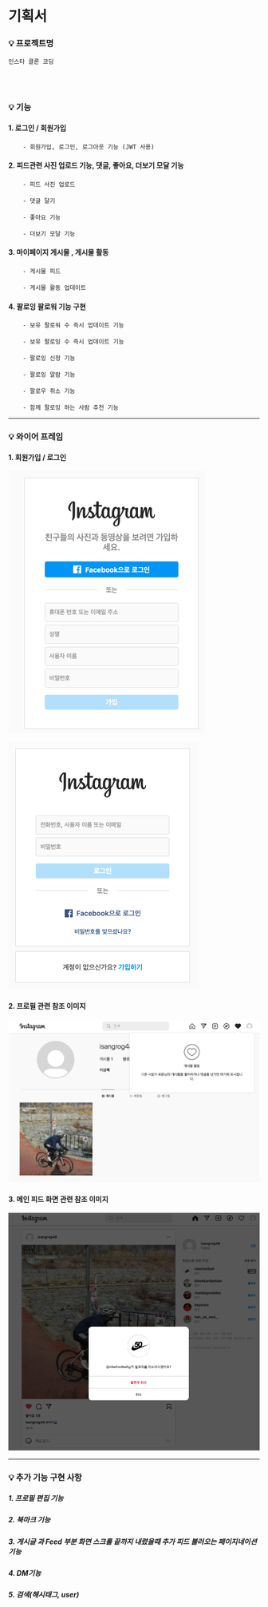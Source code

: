 # 기획서


### 💡 프로젝트명


    인스타 클론 코딩 



<br><br>
### 💡 기능



####    1. 로그인 / 회원가입
        - 회원가입, 로그인, 로그아웃 기능 (JWT 사용)

####    2. 피드관련 사진 업로드 기능, 댓글, 좋아요, 더보기 모달 기능
        - 피드 사진 업로드
        
        - 댓글 달기
        
        - 좋아요 기능
        
        - 더보기 모달 기능

####    3. 마이페이지 게시물 , 게시물 활동
        - 게시물 피드
        
        - 게시물 활동 업데이트

####    4. 팔로잉 팔로워 기능 구현
        - 보유 팔로워 수 즉시 업데이트 기능
        
        - 보유 팔로잉 수 즉시 업데이트 기능
        
        - 팔로잉 신청 기능
        
        - 팔로잉 알람 기능
        
        - 팔로우 취소 기능
        
        - 함께 팔로잉 하는 사람 추천 기능

---


### 💡 와이어 프레임


#### 1. 회원가입 / 로그인


![sign_up.png](readme/sign_up.png)


![sign_in.png](readme/sign_in.png)



#### 2. 프로필 관련 참조 이미지



![profile.png](readme/profile.png)


#### 3. 메인 피드 화면 관련 참조 이미지



![main.png](readme/main.png)



---


### 💡 추가 기능 구현 사항



  #####      1. 프로필 편집 기능 

  ##### 2. 북마크 기능

  ##### 3. 게시글 과 Feed 부분 화면 스크롤 끝까지 내렸을때 추가 피드 불러오는 페이지네이션 기능 

  ##### 4. DM기능

  ##### 5. 검색(해시태그, user)